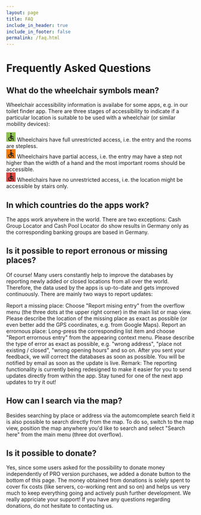 ```yaml
---
layout: page
title: FAQ
include_in_header: true
include_in_footer: false
permalink: /faq.html
---
```


# Frequently Asked Questions

## What do the wheelchair symbols mean?
Wheelchair accessibility information is availabe for some apps, e.g. in our toilet finder app. There are three stages of accessibility to indicate if a particular location is suitable to be used with a wheelchair (or similar mobility devices):

![alt text](../assets/wheelchair_yes.png) Wheelchairs have full unrestricted access, i.e. the entry and the rooms are stepless.<br/>
![alt text](../assets/wheelchair_limited.png) Wheelchairs have partial access, i.e. the entry may have a step not higher than the width of a hand and the most important rooms should be accessible.<br/>
![alt text](../assets/wheelchair_no.png) Wheelchairs have no unrestricted access, i.e. the location might be accessible by stairs only.<br>

## In which countries do the apps work?
The apps work anywhere in the world. There are two exceptions: Cash Group Locator and Cash Pool Locator do show results in Germany only as the corresponding banking groups are based in Germany.

## Is it possible to report erronous or missing places?
Of course! Many users constantly help to improve the databases by reporting newly added or closed locations from all over the world. Therefore, the data used by the apps is up-to-date and gets improved continuously. There are mainly two ways to report updates:

Report a missing place: Choose "Report mising entry" from the overflow menu (the three dots at the upper right corner) in the main list or map view. Please describe the location of the missing place as exact as possible (or even better add the GPS coordinates, e.g. from Google Maps).
Report an errornous place: Long-press the corresponding list item and choose "Report errornous entry" from the appearing context menu. Please describe the type of error as exact as possible, e.g. "wrong address", "place not existing / closed", "wrong opening hours" and so on.
After you sent your feedback, we will correct the databases as soon as possible. You will be notified by email as soon as the update is live. Remark: The reporting functionality is currently being redesigned to make it easier for you to send updates directly from within the app. Stay tuned for one of the next app updates to try it out!

## How can I search via the map?
Besides searching by place or address via the automcomplete search field it is also possible to search directly from the map. To do so, switch to the map view, position the map anywhere you'd like to search and select "Search here" from the main menu (three dot overflow).

## Is it possible to donate?
Yes, since some users asked for the possibility to donate money independently of PRO version purchases, we added a donate button to the bottom of this page. The money obtained from donations is solely spent to cover fix costs (like servers, co-working rent and so on) and helps us very much to keep everything going and actively push further development. We really appriciate your support! If you have any questions regarding donations, do not hesitate to contacting us.